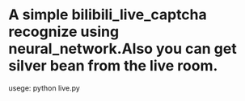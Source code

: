 # A simple bilibili_live_captcha recognize using neural_network.Also you can get silver bean from the live room.

usege: python live.py
